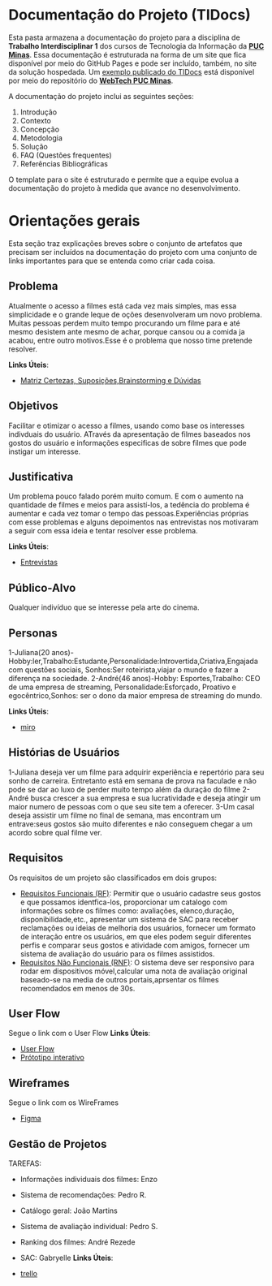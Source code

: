# Documentação do Projeto (TIDocs)

Esta pasta armazena a documentação do projeto para a disciplina de **Trabalho Interdisciplinar 1** dos cursos de Tecnologia da Informação da **[PUC Minas](https://pucminas.br)**. Essa documentação é estruturada na forma de um site que fica disponível por meio do GitHub Pages e pode ser incluído, também, no site da solução hospedada. Um [exemplo publicado do TIDocs](https://webtech-puc-minas.github.io/ti1-template/) está disponível por meio do repositório do **[WebTech PUC Minas](https://github.com/webtech-pucminas)**.

A documentação do projeto inclui as seguintes seções:

1. Introdução
2. Contexto
3. Concepção
4. Metodologia
5. Solução
6. FAQ (Questões frequentes)
7. Referências Bibliográficas

O template para o site é estruturado e permite que a equipe evolua a documentação do projeto à medida que avance no desenvolvimento.

# Orientações gerais

Esta seção traz explicações breves sobre o conjunto de artefatos que precisam ser incluídos na documentação do projeto com uma conjunto de links importantes para que se entenda como criar cada coisa. 

## Problema

Atualmente o acesso a filmes está cada vez mais simples, mas essa simplicidade e o grande leque de oções 
desenvolveram um novo problema. Muitas pessoas perdem muito tempo procurando um filme para e até mesmo desistem ante mesmo de achar, porque cansou ou a comida ja acabou, entre outro motivos.Esse é o problema que nosso time pretende resolver.



**Links Úteis**:

- [Matriz Certezas, Suposições,Brainstorming e Dúvidas](https://miro.com/app/board/uXjVMoA9Jqo=/?share_link_id=91568262008)

## Objetivos

Facilitar e otimizar o acesso a filmes, usando como base os interesses indivduais do usuário. ATravés da apresentação de filmes baseados nos gostos do usuário e informações especificas de sobre filmes que pode instigar um interesse.

## Justificativa

Um problema pouco falado porém muito comum. E com o aumento na quantidade de filmes e meios para assistí-los, a tedência do problema é aumentar e cada vez tomar o tempo das pessoas.Experiências próprias com esse problemas e alguns depoimentos nas entrevistas nos motivaram a seguir com essa ideia e tentar resolver esse problema.

**Links Úteis**:

- [Entrevistas](https://miro.com/app/board/uXjVMoA9Jqo=/?share_link_id=91568262008)

## Público-Alvo
Qualquer indivíduo que se interesse pela arte do cinema.

## Personas

1-Juliana(20 anos)-Hobby:ler,Trabalho:Estudante,Personalidade:Introvertida,Criativa,Engajada com questões sociais, Sonhos:Ser roteirista,viajar o mundo e fazer a diferença na sociedade.
2-André(46 anos)-Hobby: Esportes,Trabalho: CEO de uma empresa de streaming, Personalidade:Esforçado, Proativo e egocêntrico,Sonhos: ser o dono da maior empresa de streaming do mundo.

**Links Úteis**:

- [miro](https://miro.com/app/board/uXjVMoA9Jqo=/?share_link_id=91568262008)
## Histórias de Usuários

1-Juliana deseja ver um filme para adquirir experiência e repertório para seu sonho de carreira. Entretanto está em semana de prova na faculade e não pode se dar ao luxo de perder muito tempo além da duração do filme
2-André busca crescer a sua empresa e sua lucratividade e deseja atingir um maior numero de pessoas com o que seu site tem a oferecer.
3-Um casal deseja assistir um filme no final de semana, mas encontram um entrave:seus gostos são muito diferentes e não conseguem chegar a um acordo sobre qual filme ver.

## Requisitos

Os requisitos de um projeto são classificados em dois grupos:

- [Requisitos Funcionais (RF)](https://pt.wikipedia.org/wiki/Requisito_funcional):
  Permitir que o usuário cadastre seus gostos e que possamos identfica-los, proporcionar um catalogo com informações sobre os filmes como: avaliações, elenco,duração, disponibilidade,etc., apresentar um sistema de SAC para receber reclamações ou ideias de melhoria dos usuários, fornecer um formato de interação entre os usuários, em que eles podem seguir diferentes perfis e comparar seus gostos e atividade com amigos, fornecer um sistema de avaliação do usuário para os filmes assistidos.
- [Requisitos Não Funcionais (RNF)](https://pt.wikipedia.org/wiki/Requisito_n%C3%A3o_funcional):
  O sistema deve ser responsivo para rodar em dispositivos móvel,calcular uma nota de avaliação original baseado-se na media de outros portais,aprsentar os filmes recomendados em menos de 30s.

## User Flow
Segue o link com o User Flow
**Links Úteis**:
- [User Flow](https://www.figma.com/community/tag/review/free)
- [Prótotipo interativo](https://marvelapp.com/prototype/10199a40)

## Wireframes
Segue o link com os WireFrames
- [Figma](https://www.figma.com/community/tag/review/free)


## Gestão de Projetos
TAREFAS:
- Informações individuais dos filmes: Enzo
- Sistema de recomendações: Pedro R.
- Catálogo geral: João Martins
- Sistema de avaliação individual: Pedro S.
- Ranking dos filmes: André Rezede
- SAC: Gabryelle
**Links Úteis**:

- [trello](https://trello.com/invite/b/peaPnun8/ATTI966701a27b5f77f1f29305f60a3aba513E899AF5/kanban)
